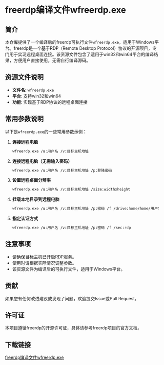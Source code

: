 # freerdp编译文件wfreerdp.exe

## 简介
本仓库提供了一个编译后的freerdp可执行文件`wfreerdp.exe`，适用于Windows平台。freerdp是一个基于RDP（Remote Desktop Protocol）协议的开源项目，专门用于实现远程桌面连接。该资源文件包含了适用于win32和win64平台的编译结果，方便用户直接使用，无需自行编译源码。

## 资源文件说明
- **文件名**: `wfreerdp.exe`
- **平台**: 支持win32和win64
- **功能**: 实现基于RDP协议的远程桌面连接

## 常用参数说明
以下是`wfreerdp.exe`的一些常用参数示例：

1. **连接远程电脑**
   ```bash
   wfreerdp.exe /u:用户名 /v:目标主机地址
   ```

2. **连接远程电脑（无需输入密码）**
   ```bash
   wfreerdp.exe /u:用户名 /v:目标主机地址 /p:登陆密码
   ```

3. **设置远程桌面分辨率**
   ```bash
   wfreerdp.exe /u:用户名 /v:目标主机地址 /size:widthxheight
   ```

4. **挂载本地目录到远程电脑**
   ```bash
   wfreerdp.exe /u:用户名 /v:目标主机地址 /p:密码 /f /drive:home/home/用户名
   ```

5. **指定认证方式**
   ```bash
   wfreerdp.exe /u:用户名 /v:目标主机地址 /p:密码 /f /sec:rdp
   ```

## 注意事项
- 请确保目标主机已开启RDP服务。
- 使用时请根据实际情况调整参数。
- 该资源文件为编译后的可执行文件，适用于Windows平台。

## 贡献
如果您有任何改进建议或发现了问题，欢迎提交Issue或Pull Request。

## 许可证
本项目遵循freerdp的开源许可证，具体请参考freerdp项目的官方文档。

## 下载链接

[freerdp编译文件wfreerdp.exe](https://pan.quark.cn/s/516e1bb8b016)